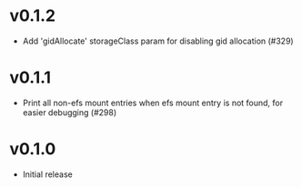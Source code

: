 # v0.1.2
- Add 'gidAllocate' storageClass param for disabling gid allocation (#329)

# v0.1.1
- Print all non-efs mount entries when efs mount entry is not found, for easier debugging (#298)

# v0.1.0
- Initial release
